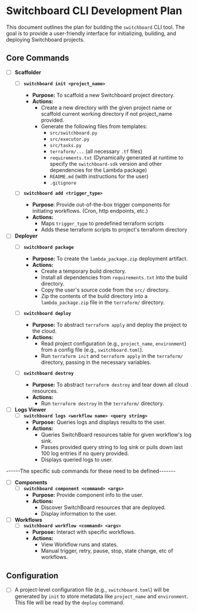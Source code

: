 # Switchboard CLI Development Plan

This document outlines the plan for building the `switchboard` CLI tool. The goal is to provide a user-friendly interface for initializing, building, and deploying Switchboard projects.

## Core Commands
 - [ ] **Scaffolder**
    - [ ] **`switchboard init <project_name>`**
        - **Purpose:** To scaffold a new Switchboard project directory.
        - **Actions:**
            - Create a new directory with the given project name or scaffold current working directory if not project_name provided.
            - Generate the following files from templates:
                - `src/switchboard.py`
                - `src/executor.py`
                - `src/tasks.py`
                - `terraform/...` (all necessary `.tf` files)
                - `requirements.txt` (Dynamically generated at runtime to specify the `switchboard-sdk` version and other dependencies for the Lambda package)
                - `README.md` (with instructions for the user)
                - `.gitignore`

    - [ ] **`switchboard add <trigger_type>`**
        - **Purpose**: Provide out-of-the-box trigger components for initiating workflows. (Cron, http endpoints, etc.)
        - **Actions:**
            - Maps `trigger_type` to predefined terraform scripts
            - Adds these terraform scripts to project's terraform directory

 - [ ] **Deployer**
    - [ ] **`switchboard package`**
        - **Purpose:** To create the `lambda_package.zip` deployment artifact.
        - **Actions:**
            - Create a temporary build directory.
            - Install all dependencies from `requirements.txt` into the build directory.
            - Copy the user's source code from the `src/` directory.
            - Zip the contents of the build directory into a `lambda_package.zip` file in the `terraform/` directory.

    - [ ] **`switchboard deploy`**
        - **Purpose:** To abstract `terraform apply` and deploy the project to the cloud.
        - **Actions:**
            - Read project configuration (e.g., `project_name`, `environment`) from a config file (e.g., `switchboard.toml`).
            - Run `terraform init` and `terraform apply` in the `terraform/` directory, passing in the necessary variables.

    - [ ] **`switchboard destroy`**
        - **Purpose:** To abstract `terraform destroy` and tear down all cloud resources.
        - **Actions:**
            - Run `terraform destroy` in the `terraform/` directory.

 - [ ] **Logs Viewer**
    - [ ] **`switchboard logs <workflow name> <query string>`**
        - **Purpose:** Queries logs and displays results to the user.
        - **Actions:**
            - Queries SwitchBoard resources table for given workflow's log sink.
            - Passes provided query string to log sink or pulls down last 100 log entries if no query provided.
            - Displays queried logs to user.


------The specific sub commands for these need to be defined-------
 - [ ] **Components**
    - [ ] **`switchboard component <command> <args>`**
        - **Purpose:** Provide component info to the user.
        - **Actions:**
            - Discover SwitchBoard resources that are deployed.
            - Display information to the user.

 - [ ] **Workflows**
    - [ ] **`switchboard workflow <command> <args>`**
        - **Purpose:** Interact with specific workflows.
        - **Actions:**
            - View Workflow runs and states.
            - Manual trigger, retry, pause, stop, state change, etc of workflows.

## Configuration

- [ ] A project-level configuration file (e.g., `switchboard.toml`) will be generated by `init` to store metadata like `project_name` and `environment`. 
This file will be read by the `deploy` command.
